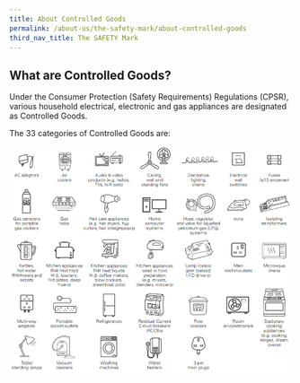 ```yaml
---
title: About Controlled Goods
permalink: /about-us/the-safety-mark/about-controlled-goods
third_nav_title: The SAFETY Mark
---
```

## What are Controlled Goods?
Under the Consumer Protection (Safety Requirements) Regulations (CPSR), various household electrical, electronic and gas appliances are designated as Controlled Goods. 

The 33 categories of Controlled Goods are:

![33 categories of Controlled Goods](/images/about-us/33-categories-controlled-goods/33-cgs.png)
